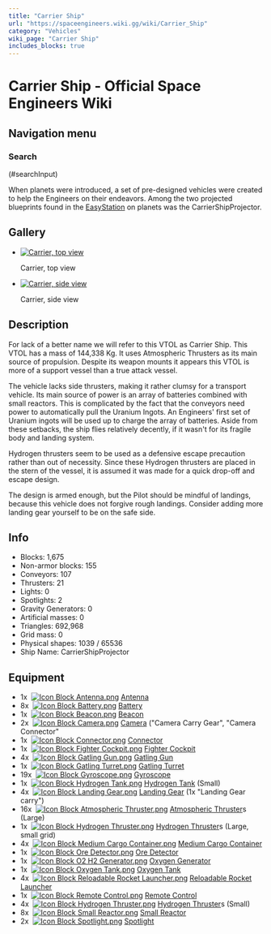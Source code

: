 ```yaml
---
title: "Carrier Ship"
url: "https://spaceengineers.wiki.gg/wiki/Carrier_Ship"
category: "Vehicles"
wiki_page: "Carrier Ship"
includes_blocks: true
---
```


# Carrier Ship - Official Space Engineers Wiki

## Navigation menu

### Search

(#searchInput)

When planets were introduced, a set of pre-designed vehicles were created to help the Engineers on their endeavors. Among the two projected blueprints found in the [EasyStation](https://spaceengineers.wiki.gg/wiki/EasyStation "EasyStation") on planets was the CarrierShipProjector.

## Gallery

*   [![Carrier, top view](https://spaceengineers.wiki.gg/images/thumb/Carrier-ship-2017-top.jpg/120px-Carrier-ship-2017-top.jpg?6c7a12)](https://spaceengineers.wiki.gg/wiki/File:Carrier-ship-2017-top.jpg "Carrier, top view")
    
    Carrier, top view
    
*   [![Carrier, side view](https://spaceengineers.wiki.gg/images/thumb/Carrier-ship-2017-side.webp/120px-Carrier-ship-2017-side.webp?fb82c9)](https://spaceengineers.wiki.gg/wiki/File:Carrier-ship-2017-side.webp "Carrier, side view")
    
    Carrier, side view
    

## Description

For lack of a better name we will refer to this VTOL as Carrier Ship. This VTOL has a mass of 144,338 Kg. It uses Atmospheric Thrusters as its main source of propulsion. Despite its weapon mounts it appears this VTOL is more of a support vessel than a true attack vessel.

The vehicle lacks side thrusters, making it rather clumsy for a transport vehicle. Its main source of power is an array of batteries combined with small reactors. This is complicated by the fact that the conveyors need power to automatically pull the Uranium Ingots. An Engineers' first set of Uranium ingots will be used up to charge the array of batteries. Aside from these setbacks, the ship flies relatively decently, if it wasn't for its fragile body and landing system.

Hydrogen thrusters seem to be used as a defensive escape precaution rather than out of necessity. Since these Hydrogen thrusters are placed in the stern of the vessel, it is assumed it was made for a quick drop-off and escape design.

The design is armed enough, but the Pilot should be mindful of landings, because this vehicle does not forgive rough landings. Consider adding more landing gear yourself to be on the safe side.

## Info

*   Blocks: 1,675
*   Non-armor blocks: 155
*   Conveyors: 107
*   Thrusters: 21
*   Lights: 0
*   Spotlights: 2
*   Gravity Generators: 0
*   Artificial masses: 0
*   Triangles: 692,968
*   Grid mass: 0
*   Physical shapes: 1039 / 65536
*   Ship Name: CarrierShipProjector

## Equipment

*   1x  [![Icon Block Antenna.png](https://spaceengineers.wiki.gg/images/thumb/Icon_Block_Antenna.png/21px-Icon_Block_Antenna.png?35ae0b)](https://spaceengineers.wiki.gg/wiki/Antenna "Antenna") [Antenna](https://spaceengineers.wiki.gg/wiki/Antenna "Antenna")
*   8x  [![Icon Block Battery.png](https://spaceengineers.wiki.gg/images/thumb/Icon_Block_Battery.png/21px-Icon_Block_Battery.png?fc3f6b)](https://spaceengineers.wiki.gg/wiki/Battery "Battery") [Battery](https://spaceengineers.wiki.gg/wiki/Battery "Battery")
*   1x  [![Icon Block Beacon.png](https://spaceengineers.wiki.gg/images/thumb/Icon_Block_Beacon.png/21px-Icon_Block_Beacon.png?3a6e97)](https://spaceengineers.wiki.gg/wiki/Beacon "Beacon") [Beacon](https://spaceengineers.wiki.gg/wiki/Beacon "Beacon")
*   2x  [![Icon Block Camera.png](https://spaceengineers.wiki.gg/images/thumb/Icon_Block_Camera.png/21px-Icon_Block_Camera.png?a42a5a)](https://spaceengineers.wiki.gg/wiki/Camera "Camera") [Camera](https://spaceengineers.wiki.gg/wiki/Camera "Camera") ("Camera Carry Gear", "Camera Connector"
*   1x  [![Icon Block Connector.png](https://spaceengineers.wiki.gg/images/thumb/Icon_Block_Connector.png/21px-Icon_Block_Connector.png?30a126)](https://spaceengineers.wiki.gg/wiki/Connector "Connector") [Connector](https://spaceengineers.wiki.gg/wiki/Connector "Connector")
*   1x  [![Icon Block Fighter Cockpit.png](https://spaceengineers.wiki.gg/images/thumb/Icon_Block_Fighter_Cockpit.png/21px-Icon_Block_Fighter_Cockpit.png?e570b4)](https://spaceengineers.wiki.gg/wiki/Fighter_Cockpit "Fighter Cockpit") [Fighter Cockpit](https://spaceengineers.wiki.gg/wiki/Fighter_Cockpit "Fighter Cockpit")
*   4x  [![Icon Block Gatling Gun.png](https://spaceengineers.wiki.gg/images/thumb/Icon_Block_Gatling_Gun.png/21px-Icon_Block_Gatling_Gun.png?2a4fa4)](https://spaceengineers.wiki.gg/wiki/Gatling_Gun "Gatling Gun") [Gatling Gun](https://spaceengineers.wiki.gg/wiki/Gatling_Gun "Gatling Gun")
*   1x  [![Icon Block Gatling Turret.png](https://spaceengineers.wiki.gg/images/thumb/Icon_Block_Gatling_Turret.png/21px-Icon_Block_Gatling_Turret.png?d4d145)](https://spaceengineers.wiki.gg/wiki/Gatling_Turret "Gatling Turret") [Gatling Turret](https://spaceengineers.wiki.gg/wiki/Gatling_Turret "Gatling Turret")
*   19x  [![Icon Block Gyroscope.png](https://spaceengineers.wiki.gg/images/thumb/Icon_Block_Gyroscope.png/21px-Icon_Block_Gyroscope.png?c8eb45)](https://spaceengineers.wiki.gg/wiki/Gyroscope "Gyroscope") [Gyroscope](https://spaceengineers.wiki.gg/wiki/Gyroscope "Gyroscope")
*   1x  [![Icon Block Hydrogen Tank.png](https://spaceengineers.wiki.gg/images/thumb/Icon_Block_Hydrogen_Tank.png/21px-Icon_Block_Hydrogen_Tank.png?5afea3)](https://spaceengineers.wiki.gg/wiki/Hydrogen_Tank "Hydrogen Tank") [Hydrogen Tank](https://spaceengineers.wiki.gg/wiki/Hydrogen_Tank "Hydrogen Tank") (Small)
*   4x  [![Icon Block Landing Gear.png](https://spaceengineers.wiki.gg/images/thumb/Icon_Block_Landing_Gear.png/21px-Icon_Block_Landing_Gear.png?d381be)](https://spaceengineers.wiki.gg/wiki/Landing_Gear "Landing Gear") [Landing Gear](https://spaceengineers.wiki.gg/wiki/Landing_Gear "Landing Gear") (1x "Landing Gear carry")
*   16x  [![Icon Block Atmospheric Thruster.png](https://spaceengineers.wiki.gg/images/thumb/Icon_Block_Atmospheric_Thruster.png/21px-Icon_Block_Atmospheric_Thruster.png?40659a)](https://spaceengineers.wiki.gg/wiki/Atmospheric_Thruster "Atmospheric Thruster") [Atmospheric Thruster](https://spaceengineers.wiki.gg/wiki/Atmospheric_Thruster "Atmospheric Thruster")s (Large)
*   1x  [![Icon Block Hydrogen Thruster.png](https://spaceengineers.wiki.gg/images/thumb/Icon_Block_Hydrogen_Thruster.png/21px-Icon_Block_Hydrogen_Thruster.png?77ed1d)](https://spaceengineers.wiki.gg/wiki/Hydrogen_Thruster "Hydrogen Thruster") [Hydrogen Thruster](https://spaceengineers.wiki.gg/wiki/Hydrogen_Thruster "Hydrogen Thruster")s (Large, small grid)
*   4x  [![Icon Block Medium Cargo Container.png](https://spaceengineers.wiki.gg/images/thumb/Icon_Block_Medium_Cargo_Container.png/21px-Icon_Block_Medium_Cargo_Container.png?5e0039)](https://spaceengineers.wiki.gg/wiki/Medium_Cargo_Container "Medium Cargo Container") [Medium Cargo Container](https://spaceengineers.wiki.gg/wiki/Medium_Cargo_Container "Medium Cargo Container")
*   1x  [![Icon Block Ore Detector.png](https://spaceengineers.wiki.gg/images/thumb/Icon_Block_Ore_Detector.png/21px-Icon_Block_Ore_Detector.png?11609e)](https://spaceengineers.wiki.gg/wiki/Ore_Detector "Ore Detector") [Ore Detector](https://spaceengineers.wiki.gg/wiki/Ore_Detector "Ore Detector")
*   1x  [![Icon Block O2 H2 Generator.png](https://spaceengineers.wiki.gg/images/thumb/Icon_Block_O2_H2_Generator.png/21px-Icon_Block_O2_H2_Generator.png?60936f)](https://spaceengineers.wiki.gg/wiki/O2_H2_Generator "O2 H2 Generator") [Oxygen Generator](https://spaceengineers.wiki.gg/wiki/O2_H2_Generator "O2 H2 Generator")
*   1x  [![Icon Block Oxygen Tank.png](https://spaceengineers.wiki.gg/images/thumb/Icon_Block_Oxygen_Tank.png/21px-Icon_Block_Oxygen_Tank.png?1d5a4b)](https://spaceengineers.wiki.gg/wiki/Oxygen_Tank "Oxygen Tank") [Oxygen Tank](https://spaceengineers.wiki.gg/wiki/Oxygen_Tank "Oxygen Tank")
*   4x  [![Icon Block Reloadable Rocket Launcher.png](https://spaceengineers.wiki.gg/images/thumb/Icon_Block_Reloadable_Rocket_Launcher.png/21px-Icon_Block_Reloadable_Rocket_Launcher.png?c738bc)](https://spaceengineers.wiki.gg/wiki/Reloadable_Rocket_Launcher "Reloadable Rocket Launcher") [Reloadable Rocket Launcher](https://spaceengineers.wiki.gg/wiki/Reloadable_Rocket_Launcher "Reloadable Rocket Launcher")
*   1x  [![Icon Block Remote Control.png](https://spaceengineers.wiki.gg/images/thumb/Icon_Block_Remote_Control.png/21px-Icon_Block_Remote_Control.png?e33c2d)](https://spaceengineers.wiki.gg/wiki/Remote_Control "Remote Control") [Remote Control](https://spaceengineers.wiki.gg/wiki/Remote_Control "Remote Control")
*   4x  [![Icon Block Hydrogen Thruster.png](https://spaceengineers.wiki.gg/images/thumb/Icon_Block_Hydrogen_Thruster.png/21px-Icon_Block_Hydrogen_Thruster.png?77ed1d)](https://spaceengineers.wiki.gg/wiki/Hydrogen_Thruster "Hydrogen Thruster") [Hydrogen Thruster](https://spaceengineers.wiki.gg/wiki/Hydrogen_Thruster "Hydrogen Thruster")s (Small)
*   8x  [![Icon Block Small Reactor.png](https://spaceengineers.wiki.gg/images/thumb/Icon_Block_Small_Reactor.png/21px-Icon_Block_Small_Reactor.png?64124d)](https://spaceengineers.wiki.gg/wiki/Small_Reactor "Small Reactor") [Small Reactor](https://spaceengineers.wiki.gg/wiki/Small_Reactor "Small Reactor")
*   2x  [![Icon Block Spotlight.png](https://spaceengineers.wiki.gg/images/thumb/Icon_Block_Spotlight.png/21px-Icon_Block_Spotlight.png?fdad17)](https://spaceengineers.wiki.gg/wiki/Spotlight "Spotlight") [Spotlight](https://spaceengineers.wiki.gg/wiki/Spotlight "Spotlight")